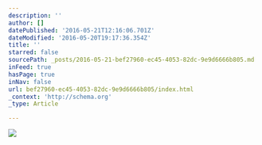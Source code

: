 ```yaml
---
description: ''
author: []
datePublished: '2016-05-21T12:16:06.701Z'
dateModified: '2016-05-20T19:17:36.354Z'
title: ''
starred: false
sourcePath: _posts/2016-05-21-bef27960-ec45-4053-82dc-9e9d6666b805.md
inFeed: true
hasPage: true
inNav: false
url: bef27960-ec45-4053-82dc-9e9d6666b805/index.html
_context: 'http://schema.org'
_type: Article

---
```

![](https://the-grid-user-content.s3-us-west-2.amazonaws.com/cf758da1-442b-45d0-8728-bdc4a6c08e49.jpg)